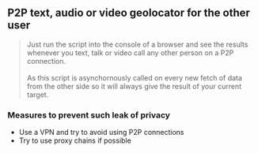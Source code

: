 ## P2P text, audio or video geolocator for the other user

> Just run the script into the console of a browser and see the results whenever you text, talk or video call any other person on a P2P connection.<br><br>
> As this script is asynchornously called on every new fetch of data from the other side so it will always give the result of your current target.

### Measures to prevent such leak of privacy
- Use a VPN and try to avoid using P2P connections
- Try to use proxy chains if possible
